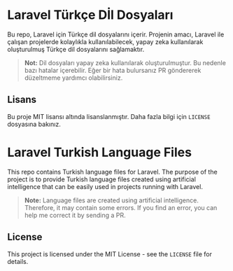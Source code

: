 Laravel Türkçe Dİl Dosyaları
============================
Bu repo, Laravel için Türkçe dil dosyalarını içerir. Projenin amacı, Laravel ile çalışan projelerde kolaylıkla kullanılabilecek, yapay zeka kullanılarak oluşturulmuş Türkçe dil dosyalarını sağlamaktır.

> **Not:** Dil dosyaları yapay zeka kullanılarak oluşturulmuştur. Bu nedenle bazı hatalar içerebilir. Eğer bir hata bulursanız PR göndererek düzeltmeme yardımcı olabilirsiniz.

## Lisans
Bu proje MIT lisansı altında lisanslanmıştır. Daha fazla bilgi için `LICENSE` dosyasına bakınız.

Laravel Turkish Language Files
============================
This repo contains Turkish language files for Laravel. The purpose of the project is to provide Turkish language files created using artificial intelligence that can be easily used in projects running with Laravel.

> **Note:** Language files are created using artificial intelligence. Therefore, it may contain some errors. If you find an error, you can help me correct it by sending a PR.

## License
This project is licensed under the MIT License - see the `LICENSE` file for details.
